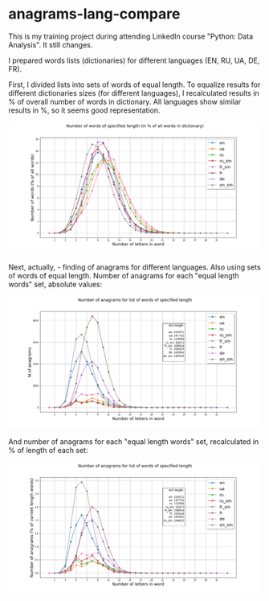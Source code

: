 # anagrams-lang-compare
This is my training project during attending LinkedIn course "Python: Data Analysis". It still changes.

I prepared words lists (dictionaries) for different languages (EN, RU, UA, DE, FR).

First, I divided lists into sets of words of equal length. To equalize results for different dictionaries sizes (for different languages), I recalculated results in % of overall number of words in dictionary. All languages show similar results in %, so it seems good representation.

![Output figure](https://github.com/andr-nau/anagrams-lang-compare/blob/master/words_percent.png "words in %")

Next, actually, - finding of anagrams for different languages. Also using sets of words of equal length. Number of anagrams for each "equal length words" set, absolute values:

![Output figure](https://github.com/andr-nau/anagrams-lang-compare/blob/master/anagrams.png "anagrams")

And number of anagrams for each "equal length words" set, recalculated in % of length of each set:

![Output figure](https://github.com/andr-nau/anagrams-lang-compare/blob/master/anagrams_percent.png "anagrams in %")
